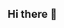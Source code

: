 ## Hi there 👋

<!--
- ⚡ This profile is created for learning purpose, store pdf or other documents...
-->
